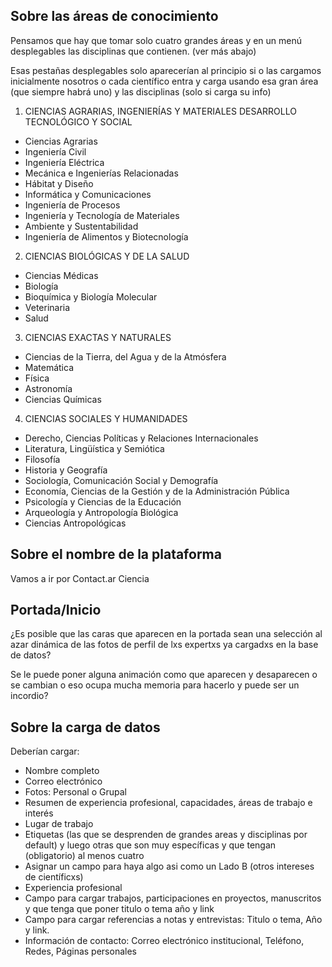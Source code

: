 ## Sobre las áreas de conocimiento
Pensamos que hay que tomar solo cuatro grandes áreas y en un menú desplegables las disciplinas que contienen. (ver más abajo)

Esas pestañas desplegables solo aparecerían al principio si o las cargamos inicialmente nosotros o cada científico entra y carga usando esa gran área (que siempre habrá uno) y las disciplinas (solo si carga su info)

1. CIENCIAS AGRARIAS, INGENIERÍAS Y MATERIALES DESARROLLO TECNOLÓGICO Y SOCIAL
  - Ciencias Agrarias
  - Ingeniería Civil
  - Ingeniería Eléctrica
  - Mecánica e Ingenierías Relacionadas
  - Hábitat y Diseño
  - Informática y Comunicaciones
  - Ingeniería de Procesos
  - Ingeniería y Tecnología de Materiales
  - Ambiente y Sustentabilidad
  - Ingeniería de Alimentos y Biotecnología
2. CIENCIAS BIOLÓGICAS Y DE LA SALUD
  - Ciencias Médicas
  - Biología
  - Bioquímica y Biología Molecular
  - Veterinaria
  - Salud
3. CIENCIAS EXACTAS Y NATURALES
  - Ciencias de la Tierra, del Agua y de la Atmósfera
  - Matemática
  - Física
  - Astronomía
  - Ciencias Químicas
4. CIENCIAS SOCIALES Y HUMANIDADES
  - Derecho, Ciencias Políticas y Relaciones Internacionales
  - Literatura, Lingüística y Semiótica
  - Filosofía
  - Historia y Geografía
  - Sociología, Comunicación Social y Demografía
  - Economía, Ciencias de la Gestión y de la Administración Pública
  - Psicología y Ciencias de la Educación
  - Arqueología y Antropología Biológica
  - Ciencias Antropológicas

## Sobre el nombre de la plataforma

Vamos a ir por Contact.ar Ciencia

## Portada/Inicio

¿Es posible que las caras que aparecen en la portada sean una selección al azar dinámica de las fotos de perfil de lxs expertxs ya cargadxs en la base de datos?

Se le puede poner alguna animación como que aparecen y desaparecen o se cambian o eso ocupa mucha memoria para hacerlo y puede ser un incordio?

## Sobre la carga de datos
Deberían cargar:

- Nombre completo
- Correo electrónico
- Fotos: Personal o Grupal
- Resumen de experiencia profesional, capacidades, áreas de trabajo e interés
- Lugar de trabajo
- Etiquetas (las que se desprenden de grandes areas y disciplinas por default) y luego otras que son muy específicas y que tengan (obligatorio) al menos cuatro
- Asignar un campo para haya algo asi como un Lado B (otros intereses de científicxs)
- Experiencia profesional
- Campo para cargar trabajos, participaciones en proyectos, manuscritos y que tenga que poner titulo o tema año y link
- Campo para cargar referencias a notas y entrevistas: Titulo o tema, Año y link.
- Información de contacto: Correo electrónico institucional, Teléfono, Redes, Páginas personales
